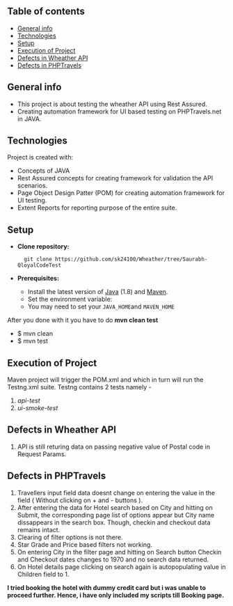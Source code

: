 ## Table of contents
* [General info](#general-info)
* [Technologies](#technologies)
* [Setup](#setup)
* [Execution of Project](#execution)
* [Defects in Wheather API](#defects)
* [Defects in PHPTravels](#defects)
 

## General info
 * This project is about testing the wheather API using Rest Assured.
 * Creating automation framework for UI based testing on PHPTravels.net in JAVA.
	
## Technologies
Project is created with:
* Concepts of JAVA
* Rest Assured concepts for creating framework for validation the API scenarios.
* Page Object Design Patter (POM) for creating automation framework for UI testing.
* Extent Reports for reporting purpose of the entire suite.
	
## Setup

* **Clone repository:**

        git clone https://github.com/sk24100/Wheather/tree/Saurabh-QloyalCodeTest
 
* **Prerequisites:**
    * Install the latest version of [Java](https://java.com) (1.8) and [Maven](https://maven.apache.org/download.html).
    * Set the environment variable: 
    * You may need to set your `JAVA_HOME`and `MAVEN_HOME`


After you done with it you have to do **mvn clean test**
* $ mvn clean
* $ mvn test

## Execution of Project

  Maven project will trigger the POM.xml and which in turn will run the Testng.xml suite. Testng contains 2 tests namely -
  
  1) _api-test_
  2) _ui-smoke-test_

## Defects in Wheather API

  1) API is still returing data on passing negative value of Postal code in Request Params.
  

## Defects in PHPTravels
 1) Travellers input field data doesnt change on entering the value in the field ( Without clicking on + and - buttons ).
 2) After entering the data for Hotel search based on City and hitting on Submit, the corresponding page list of options appear but City name dissappears in the search box. Though, checkin and checkout data remains intact.
 3) Clearing of filter options is not there.
 4) Star Grade and Price based filters not working.
 5) On entering City in the filter page and hitting on Search button Checkin and Checkout dates changes to 1970 and no search data returned.
 6) On Hotel details page clicking on search again is autopopulating value in Children field to 1.
 
 **I tried booking the hotel with dummy credit card but i was unable to proceed further. Hence, i have only included my scripts till Booking page.**
 

